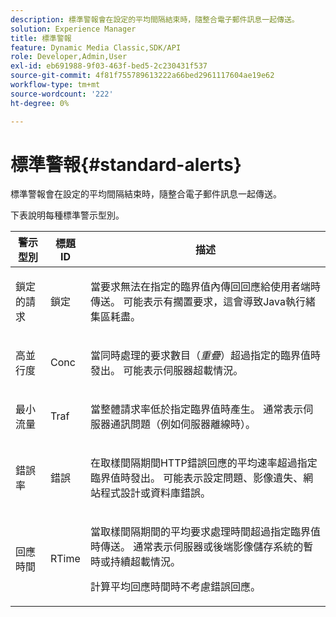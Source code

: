 ```yaml
---
description: 標準警報會在設定的平均間隔結束時，隨整合電子郵件訊息一起傳送。
solution: Experience Manager
title: 標準警報
feature: Dynamic Media Classic,SDK/API
role: Developer,Admin,User
exl-id: eb691988-9f03-463f-bed5-2c230431f537
source-git-commit: 4f81f755789613222a66bed2961117604ae19e62
workflow-type: tm+mt
source-wordcount: '222'
ht-degree: 0%

---
```


# 標準警報{#standard-alerts}

標準警報會在設定的平均間隔結束時，隨整合電子郵件訊息一起傳送。

下表說明每種標準警示型別。

<table id="table_02611F1B920E48A6973BFA969CA564EB"> 
 <thead> 
  <tr> 
   <th class="entry"> <b>警示型別</b> </th> 
   <th class="entry"> <b>標題ID</b> </th> 
   <th class="entry"> <b>描述</b> </th> 
  </tr> 
 </thead>
 <tbody> 
  <tr> 
   <td> <p>鎖定的請求 </p> </td> 
   <td> <p>鎖定 </p> </td> 
   <td> <p>當要求無法在指定的臨界值內傳回回應給使用者端時傳送。 可能表示有擱置要求，這會導致Java執行緒集區耗盡。 </p> </td> 
  </tr> 
  <tr> 
   <td> <p>高並行度 </p> </td> 
   <td> <p>Conc </p> </td> 
   <td> 當同時處理的要求數目（<i>重疊</i>）超過指定的臨界值時發出。 可能表示伺服器超載情況。 </td> 
  </tr> 
  <tr> 
   <td> <p>最小流量 </p> </td> 
   <td> <p>Traf </p> </td> 
   <td> <p>當整體請求率低於指定臨界值時產生。 通常表示伺服器通訊問題（例如伺服器離線時）。 </p> </td> 
  </tr> 
  <tr> 
   <td> <p>錯誤率 </p> </td> 
   <td> <p>錯誤 </p> </td> 
   <td> <p>在取樣間隔期間HTTP錯誤回應的平均速率超過指定臨界值時發出。 可能表示設定問題、影像遺失、網站程式設計或資料庫錯誤。 </p> </td> 
  </tr> 
  <tr> 
   <td> <p>回應時間 </p> </td> 
   <td> <p>RTime </p> </td> 
   <td> <p>當取樣間隔期間的平均要求處理時間超過指定臨界值時傳送。 通常表示伺服器或後端影像儲存系統的暫時或持續超載情況。 </p> <p>計算平均回應時間時不考慮錯誤回應。 </p> </td> 
  </tr> 
 </tbody> 
</table>
